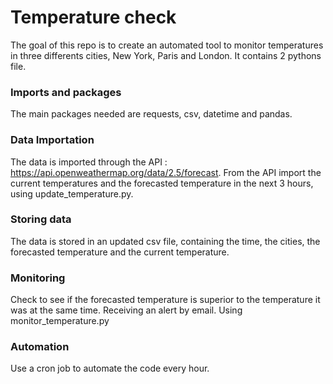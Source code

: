 # Temperature check
The goal of this repo is to create an automated tool to monitor temperatures in three differents cities, New York, Paris and London. It contains 2 pythons file.

### Imports and packages

The main packages needed are requests, csv, datetime and pandas.

### Data Importation

The data is imported through the API : https://api.openweathermap.org/data/2.5/forecast. From the API import the current temperatures and the forecasted temperature in the next 3 hours, using update_temperature.py.

### Storing data

The data is stored in an updated csv file, containing the time, the cities, the forecasted temperature and the current temperature.

### Monitoring

Check to see if the forecasted temperature is superior to the temperature it was at the same time. Receiving an alert by email. Using monitor_temperature.py

### Automation

Use a cron job to automate the code every hour.
